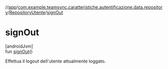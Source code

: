 //[app](../../../index.md)/[com.example.teamsync.caratteristiche.autentificazione.data.repository](../index.md)/[RepositoryUtente](index.md)/[signOut](sign-out.md)

# signOut

[androidJvm]\
fun [signOut](sign-out.md)()

Effettua il logout dell'utente attualmente loggato.
